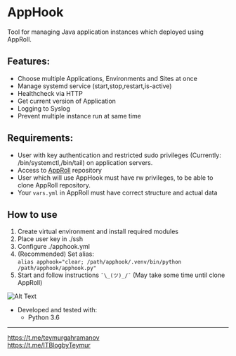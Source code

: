 # AppHook
Tool for managing Java application instances which deployed using AppRoll.

## Features:
* Choose multiple Applications, Environments and Sites at once
* Manage systemd service (start,stop,restart,is-active)
* Healthcheck via HTTP
* Get current version of Application
* Logging to Syslog
* Prevent multiple instance run at same time

## Requirements:
* User with key authentication and restricted sudo privileges (Currently: /bin/systemctl,/bin/tail) on application servers.
* Access to [AppRoll](https://github.com/teymurgahramanov/AppRoll) repository
* User which will use AppHook must have rw privileges, to be able to clone AppRoll repository.
* Your ```vars.yml``` in AppRoll must have correct structure and actual data
 
## How to use
1. Create virtual environment and install required modules
2. Place user key in ./ssh
3. Configure ./apphook.yml
4. (Recommended) Set alias: \
```alias apphook="clear; /path/apphook/.venv/bin/python /path/apphook/apphook.py"```
5. Start and follow instructions ```¯\_(ツ)_/¯``` (May take some time until clone AppRoll)

![Alt Text](./.static/apphook.gif)

* Developed and tested with:
    - Python 3.6

___
https://t.me/teymurgahramanov \
https://t.me/ITBlogbyTeymur
